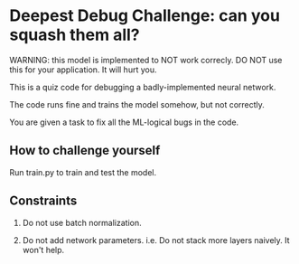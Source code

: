 # Deepest Debug Challenge: can you squash them all?

WARNING: this model is implemented to NOT work correcly. DO NOT use this for your application. It will hurt you.

This is a quiz code for debugging a badly-implemented neural network.

The code runs fine and trains the model somehow, but not correctly.

You are given a task to fix all the ML-logical bugs in the code.

## How to challenge yourself

Run train.py to train and test the model.

## Constraints

1. Do not use batch normalization.

2. Do not add network parameters. i.e. Do not stack more layers naively. It won't help.